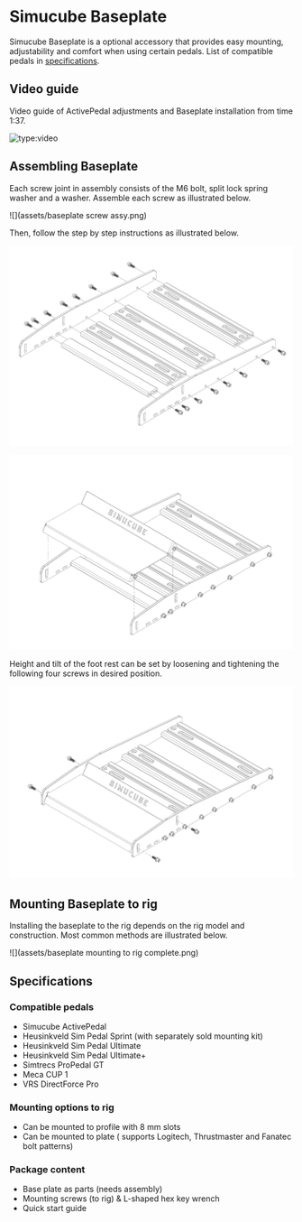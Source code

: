 # Simucube Baseplate

Simucube Baseplate is a optional accessory that provides easy mounting, adjustability and comfort when using certain pedals. List of compatible pedals in [specifications](Specifications.md#simucube-baseplate).

## Video guide

Video guide of ActivePedal adjustments and Baseplate installation from time 1:37.

![type:video](https://www.youtube.com/embed/EzzKEWTEJeI)

## Assembling Baseplate

Each screw joint in assembly consists of the M6 bolt, split lock spring washer and a washer. Assemble each screw as illustrated below.

![](assets/baseplate screw assy.png)

Then, follow the step by step instructions as illustrated below.

![](assets/baseplate1.png)

![](assets/baseplate2.png)

Height and tilt of the foot rest can be set by loosening and tightening the following four screws in desired position.

![](assets/baseplate3.png)

## Mounting Baseplate to rig

Installing the baseplate to the rig depends on the rig model and construction. Most common methods are illustrated below.

![](assets/baseplate mounting to rig complete.png)

## Specifications

### Compatible pedals

* Simucube ActivePedal
* Heusinkveld Sim Pedal Sprint (with separately sold mounting kit)
* Heusinkveld Sim Pedal Ultimate
* Heusinkveld Sim Pedal Ultimate+
* Simtrecs ProPedal GT
* Meca CUP 1
* VRS DirectForce Pro

### Mounting options to rig

* Can be mounted to profile with 8 mm slots
* Can be mounted to plate ( supports Logitech, Thrustmaster and Fanatec bolt patterns)

### Package content

* Base plate as parts (needs assembly)
* Mounting screws (to rig) & L-shaped hex key wrench
* Quick start guide
